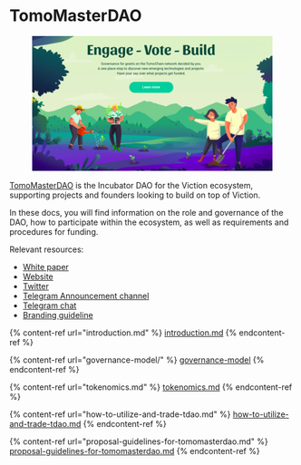 # TomoMasterDAO

<figure><img src="../.gitbook/assets/Screen Shot 2023-04-03 at 4.28.40 PM.png" alt=""><figcaption></figcaption></figure>

[TomoMasterDAO](https://master.Viction.com/) is the Incubator DAO for the Viction ecosystem, supporting projects and founders looking to build on top of Viction.

In these docs, you will find information on the role and governance of the DAO, how to participate within the ecosystem, as well as requirements and procedures for funding.

Relevant resources:

* [White paper](https://docs.google.com/document/d/1PQzccAo9xN\_ApoDQBampn9oon3rCUpunr8Gwdch1mvk/edit#heading=h.z6ne0og04bp5)
* [Website](https://masterdao.Viction.com/)
* [Twitter](https://twitter.com/TomoMasterDAO)
* [Telegram Announcement channel](https://t.me/TomoMasterDAO)
* [Telegram chat](https://t.me/tomomasterdao\_chat)
* [Branding guideline](https://drive.google.com/drive/folders/1ZKfgm7XU-pIZXDbOYRvaf2nPJ7Qaiciv)

{% content-ref url="introduction.md" %}
[introduction.md](introduction.md)
{% endcontent-ref %}

{% content-ref url="governance-model/" %}
[governance-model](governance-model/)
{% endcontent-ref %}

{% content-ref url="tokenomics.md" %}
[tokenomics.md](Coin98/Gitbook/Viction-Official/tomomasterdao/tokenomics.md)
{% endcontent-ref %}

{% content-ref url="how-to-utilize-and-trade-tdao.md" %}
[how-to-utilize-and-trade-tdao.md](how-to-utilize-and-trade-tdao.md)
{% endcontent-ref %}

{% content-ref url="proposal-guidelines-for-tomomasterdao.md" %}
[proposal-guidelines-for-tomomasterdao.md](proposal-guidelines-for-tomomasterdao.md)
{% endcontent-ref %}
